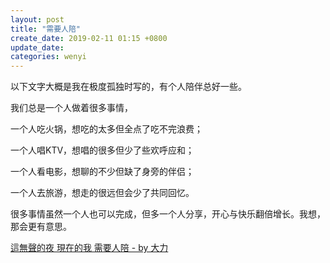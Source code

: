 ```yaml
---
layout: post
title: "需要人陪"
create_date: 2019-02-11 01:15 +0800
update_date: 
categories: wenyi
---
```

以下文字大概是我在极度孤独时写的，有个人陪伴总好一些。

<div class="quote">
<p>我们总是一个人做着很多事情，</p>
<p>一个人吃火锅，想吃的太多但全点了吃不完浪费；</p>
<p>一个人唱KTV，想唱的很多但少了些欢呼应和；</p>
<p>一个人看电影，想聊的不少但缺了身旁的伴侣；</p>
<p>一个人去旅游，想走的很远但会少了共同回忆。</p>
<p>很多事情虽然一个人也可以完成，但多一个人分享，开心与快乐翻倍增长。我想，那会更有意思。</p>
</div>

[這無聲的夜 現在的我 需要人陪 - by 大力](https://youtu.be/DahDsnn_Hpc)